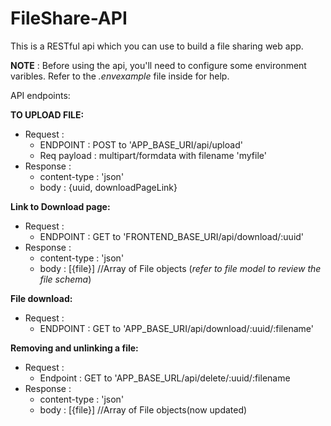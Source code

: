 # FileShare-API
This is a RESTful api which you can use to build a file sharing web app.

**NOTE** : Before using the api, you'll need to configure some environment varibles. Refer to the *.envexample* file inside for help.

API endpoints:

**TO UPLOAD FILE:**
- Request :
  - ENDPOINT : POST to 'APP_BASE_URI/api/upload'
  - Req payload : multipart/formdata with filename 'myfile'
 - Response :
   - content-type : 'json'
   - body : {uuid, downloadPageLink} 

**Link to Download page:**
- Request :
  - ENDPOINT : GET to 'FRONTEND_BASE_URI/api/download/:uuid'
- Response :
  - content-type : 'json'
  - body : [{file}] //Array of File objects (*refer to file model to review the file schema*)
 
 **File download:**
 - Request :
   - ENDPOINT : GET to 'APP_BASE_URI/api/download/:uuid/:filename'
 
 **Removing and unlinking a file:**
 - Request :
   - Endpoint : GET to 'APP_BASE_URL/api/delete/:uuid/:filename 
 - Response :
   - content-type : 'json'
   - body : [{file}] //Array of File objects(now updated)
   



